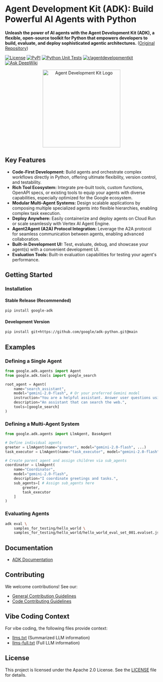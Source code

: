 # Agent Development Kit (ADK): Build Powerful AI Agents with Python

**Unleash the power of AI agents with the Agent Development Kit (ADK), a flexible, open-source toolkit for Python that empowers developers to build, evaluate, and deploy sophisticated agentic architectures.** ([Original Repository](https://github.com/google/adk-python))

[![License](https://img.shields.io/badge/License-Apache_2.0-blue.svg)](LICENSE)
[![PyPI](https://img.shields.io/pypi/v/google-adk)](https://pypi.org/project/google-adk/)
[![Python Unit Tests](https://github.com/google/adk-python/actions/workflows/python-unit-tests.yml/badge.svg)](https://github.com/google/adk-python/actions/workflows/python-unit-tests.yml)
[![r/agentdevelopmentkit](https://img.shields.io/badge/Reddit-r%2Fagentdevelopmentkit-FF4500?style=flat&logo=reddit&logoColor=white)](https://www.reddit.com/r/agentdevelopmentkit/)
[![Ask DeepWiki](https://deepwiki.com/badge.svg)](https://deepwiki.com/google/adk-python)

<p align="center">
  <img src="https://raw.githubusercontent.com/google/adk-python/main/assets/agent-development-kit.png" width="256" alt="Agent Development Kit Logo"/>
</p>

## Key Features

*   **Code-First Development:** Build agents and orchestrate complex workflows directly in Python, offering ultimate flexibility, version control, and testability.
*   **Rich Tool Ecosystem:** Integrate pre-built tools, custom functions, OpenAPI specs, or existing tools to equip your agents with diverse capabilities, especially optimized for the Google ecosystem.
*   **Modular Multi-Agent Systems:** Design scalable applications by composing multiple specialized agents into flexible hierarchies, enabling complex task execution.
*   **Deploy Anywhere:** Easily containerize and deploy agents on Cloud Run or scale seamlessly with Vertex AI Agent Engine.
*   **Agent2Agent (A2A) Protocol Integration:** Leverage the A2A protocol for seamless communication between agents, enabling advanced collaboration.
*   **Built-in Development UI:** Test, evaluate, debug, and showcase your agent(s) with a convenient development UI.
*   **Evaluation Tools:** Built-in evaluation capabilities for testing your agent's performance.

## Getting Started

### Installation

#### Stable Release (Recommended)

```bash
pip install google-adk
```

#### Development Version

```bash
pip install git+https://github.com/google/adk-python.git@main
```

## Examples

### Defining a Single Agent

```python
from google.adk.agents import Agent
from google.adk.tools import google_search

root_agent = Agent(
    name="search_assistant",
    model="gemini-2.0-flash", # Or your preferred Gemini model
    instruction="You are a helpful assistant. Answer user questions using Google Search when needed.",
    description="An assistant that can search the web.",
    tools=[google_search]
)
```

### Defining a Multi-Agent System

```python
from google.adk.agents import LlmAgent, BaseAgent

# Define individual agents
greeter = LlmAgent(name="greeter", model="gemini-2.0-flash", ...)
task_executor = LlmAgent(name="task_executor", model="gemini-2.0-flash", ...)

# Create parent agent and assign children via sub_agents
coordinator = LlmAgent(
    name="Coordinator",
    model="gemini-2.0-flash",
    description="I coordinate greetings and tasks.",
    sub_agents=[ # Assign sub_agents here
        greeter,
        task_executor
    ]
)
```

### Evaluating Agents

```bash
adk eval \
    samples_for_testing/hello_world \
    samples_for_testing/hello_world/hello_world_eval_set_001.evalset.json
```

## Documentation

*   [ADK Documentation](https://google.github.io/adk-docs)

## Contributing

We welcome contributions!  See our:

*   [General Contribution Guidelines](https://google.github.io/adk-docs/contributing-guide/)
*   [Code Contributing Guidelines](./CONTRIBUTING.md)

## Vibe Coding Context

For vibe coding, the following files provide context:

*   [llms.txt](./llms.txt) (Summarized LLM information)
*   [llms-full.txt](./llms-full.txt) (Full LLM information)

## License

This project is licensed under the Apache 2.0 License. See the [LICENSE](LICENSE) file for details.